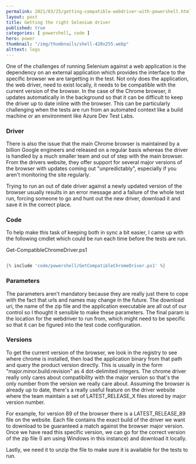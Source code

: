 ```yaml
---
permalink: 2021/03/25/getting-compatible-webdriver-with-powershell.html
layout: post
title: Getting the right Selenium driver 
published: true 
categories: [ powershell, code ]
hero: power
thumbnail: "/img/thumbnails/shell-420x255.webp"
alttext: logs
---
```


One of the challenges of running Selenium against a web application is the dependency on an external application which provides the interface 
to the specific browser we are targetting in the test. Not only does the application, the web driver, need to exist locally, it needs to be 
compatible with the current version of the browser. In the case of the Chrome browser, it updates automatically in the background so that it can 
be difficult to keep the driver up to date inline with the browser. This can be particularly challenging when the tests are run from an automated 
context like a build machine or an environment like Azure Dev Test Labs.

### Driver

There is also the issue that the main Chrome browser is maintained by a billion Google engineers and released on a regular basis whereas the 
driver is handled by a much smaller team and out of step with the main browser. From the drivers website, they offer support for several major 
versions of the browser with updates coming out "unpredictably", especially if you aren't monitoring the site regularly.

Trying to run an out of date driver against a newly updated version of the browser usually results in an error message and a failure of the whole 
test run, forcing someone to go and hunt out the new driver, download it and save it in the correct place. 

### Code

To help make this task of keeping both in sync a bit easier, I came up with the following cmdlet which could be run each time before the tests are run. 

Get-CompatibleChromeDriver.ps1
```powershell

{% include 'code/powershell/GetCompatibleChromeDriver.ps1' %}

```

### Parameters

The parameters aren't mandatory because they are really just there to cope with the fact that urls and names may change in the future. 
The download uri, the name of the zip file and the application executable are all out of our control so I thought it sensible to make these parameters. 
The final param is the location for the webdriver to run from, which might need to be specific so that it can be figured into the test code configuration.

### Versions

To get the current version of the browser, we look in the registry to see where chrome is installed, then load the application binary from that path and 
query the product version directly. This is usually in the form "major.minor.build.revision" as 4 dot-delimited integers. The chrome driver really only cares 
about compatibility with the major version so that's the only number from the version we really care about. Assuming the browser is already up to date, 
there's a really useful feature on the driver website where the team maintain a set of LATEST_RELEASE_X files stored by major version number. 

For example, for version 89 of the browser there is a LATEST_RELEASE_89 file on the website. Each file contains the exact build of the driver we 
want to download to be guaranteed a match against the browser major version. Once we have read this specific version, we can go for the correct version of the 
zip file (I am using Windows in this instance) and download it locally. 

Lastly, we need it to unzip the file to make sure it is available for the tests to run.
